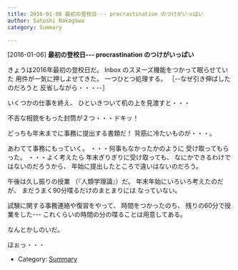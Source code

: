 ```yaml
---
title: 2016-01-06 最初の登校日--- procrastination のつけがいっぱい
author: Satoshi Nakagawa
category: Summary

---
```


[2016-01-06] **最初の登校日--- procrastination のつけがいっぱい** 

 きょうは2016年最初の登校日だ。
Inbox のスヌーズ機能をつかって眠らせていた
用件が一気に押しよせてきた。
一つひとつ処理する。
［--なぜ引き伸ばしたのだろうと
反省しながら・・・--］

 いくつかの仕事を終え、
ひといきついて机の上を見渡すと・・・

 不吉な相貌をもった封筒が２つ・・・ドキッ！

 どっちも年末までに事務に提出する書類だ！
背筋に冷たいものが・・・。

 あわてて事務にもっていく。
・・・何事もなかったかのように
受け取ってもらった。
・・・よく考えたら
年末ぎりぎりに受け取っても、
なにかできるわけではないのだろうから、
年始に提出したところで違いはないのだろう。

<!--more-->

 午後は久し振りの授業
（『人類学理論』）だ。
年末年始にいろいろ考えたのだが、
まだうまく90分喋るだけのまとまりには
なっていない。

 試験に関する事務連絡や復習をやって、
時間をつかったのち、
残りの60分で授業をした---
これくらいの時間の分の喋ることは用意してある。

 なんとかしのいだ。

 ほぉっ・・・

- Category: [Summary](https://merapano.github.io/categories.html#Summary)

